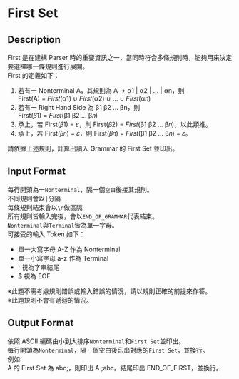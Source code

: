 # **First Set**
## Description
First 是在建構 Parser 時的重要資訊之一，當同時符合多條規則時，能夠用來決定要選擇哪一條規則進行展開。  
First 的定義如下：  
1. 若有一 Nonterminal A，其規則為 A → α1 | α2 | … | αn，則  
    First(A) = 𝐹𝑖𝑟𝑠𝑡(α1) ∪ 𝐹𝑖𝑟𝑠𝑡(α2) ∪ … ∪ 𝐹𝑖𝑟𝑠𝑡(α𝑛)  
2. 若有一 Right Hand Side 為 β1 β2 … βn，則  
    First(𝛽1) = 𝐹𝑖𝑟𝑠𝑡(β1 β2 … β𝑛)  
3. 承上，若 First(𝛽1) = 𝜀，則 First(𝛽2) = 𝐹𝑖𝑟𝑠𝑡(β1 β2 … β𝑛)，以此類推。  
4. 承上，若 First(𝛽𝑛) = 𝜀，則 First(𝛽𝑛) = 𝐹𝑖𝑟𝑠𝑡(β1 β2 … β𝑛) = 𝜀。  
  
請依據上述規則，計算出讀入 Grammar 的 First Set 並印出。  
  
## Input Format
每行開頭為一`Nonterminal`，隔一個`空白`後接其規則。  
不同規則會以`|`分隔  
每條規則結束會以`\n`做區隔  
所有規則皆輸入完後，會以`END_OF_GRAMMAR`代表結束。  
`Nonterminal`與`Terminal`皆為單一字母。  
可接受的輸入 Token 如下：  
* 單一大寫字母 A-Z 作為 Nonterminal  
* 單一小寫字母 a-z 作為 Terminal  
* ; 視為字串結尾  
* $ 視為 EOF  
  
※此題不需考慮規則錯誤或輸入錯誤的情況，請以規則正確的前提來作答。  
※此題規則不會有遞迴的情況。  
  
## Output Format
依照 ASCII 編碼由小到大排序`Nonterminal`和`First Set`並印出。  
每行開頭為`Nonterminal`，隔一個空白後印出對應的`First Set`，並換行。  
例如:  
        A 的 First Set 為 abc;，則印出 A ;abc。結尾印出 END_OF_FIRST，並換行。  

